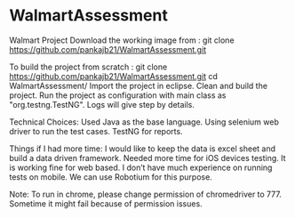 # WalmartAssessment
Walmart Project
Download the working image from : git clone https://github.com/pankajb21/WalmartAssessment.git

To build the project from scratch : 
  git clone https://github.com/pankajb21/WalmartAssessment.git
  cd WalmartAssessment/
Import the project in eclipse. 
Clean and build the project.
Run the project as configuration with main class as "org.testng.TestNG". 
Logs will give step by details. 
  
Technical Choices: 
Used Java as the base language. 
Using selenium web driver to run the test cases. 
TestNG for reports. 

Things if I had more time: 
I would like to keep the data is excel sheet and build a data driven framework. 
Needed more time for iOS devices testing. It is working fine for web based. 
I don’t have much experience on running tests on mobile. We can use Robotium for this purpose.  

Note: To run in chrome, please change permission of chromedriver to 777. Sometime it might fail because of permission issues. 
